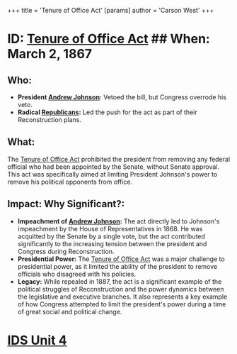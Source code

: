 +++
 title = 'Tenure of Office Act'
[params]
	author = 'Carson West'
+++
# ID: [Tenure of Office Act](./../tenure-of-office-act/) ## When: March 2, 1867 
## Who: 
* **President [Andrew Johnson](./../andrew-johnson/):**  Vetoed the bill, but Congress overrode his veto. 
* **Radical [Republicans](./../republicans/):**  Led the push for the act as part of their Reconstruction plans.
## What:
The [Tenure of Office Act](./../tenure-of-office-act/) prohibited the president from removing any federal official who had been appointed by the Senate, without Senate approval. This act was specifically aimed at limiting President Johnson's power to remove his political opponents from office. 
## Impact: Why Significant?: 
* **Impeachment of [Andrew Johnson](./../andrew-johnson/):** The act directly led to Johnson's impeachment by the House of Representatives in 1868. He was acquitted by the Senate by a single vote, but the act contributed significantly to the increasing tension between the president and Congress during Reconstruction.
* **Presidential Power:** The [Tenure of Office Act](./../tenure-of-office-act/)  was a major challenge to presidential power, as it limited the ability of the president to remove officials who disagreed with his policies. 
* **Legacy:** While repealed in 1887, the act is a significant example of the political struggles of Reconstruction and the power dynamics between the legislative and executive branches.  It also represents a key example of how Congress attempted to limit the president's power during a time of great social and political change. 

# [IDS Unit 4](./../ids-unit-4/)
